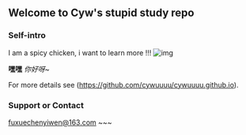 ## Welcome to Cyw's stupid study repo


### Self-intro

I am a spicy chicken, i want to learn more !!!
![img](https://gimg2.baidu.com/image_search/src=http%3A%2F%2Finews.gtimg.com%2Fnewsapp_match%2F0%2F12070489956%2F0.jpg&refer=http%3A%2F%2Finews.gtimg.com&app=2002&size=f9999,10000&q=a80&n=0&g=0n&fmt=jpeg?sec=1632108596&t=e80e4ac0c8374fc9c0c7698553f22c14)

**嘿嘿**  _你好呀~_ 



For more details see (https://github.com/cywuuuu/cywuuuu.github.io).


### Support or Contact
 fuxuechenyiwen@163.com ~~~
